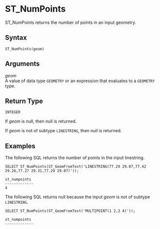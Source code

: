# ST\_NumPoints<a name="ST_NumPoints-function"></a>

ST\_NumPoints returns the number of points in an input geometry\. 

## Syntax<a name="ST_NumPoints-function-syntax"></a>

```
ST_NumPoints(geom)
```

## Arguments<a name="ST_NumPoints-function-arguments"></a>

 *geom*   
A value of data type `GEOMETRY` or an expression that evaluates to a `GEOMETRY` type\.

## Return Type<a name="ST_NumPoints-function-return"></a>

`INTEGER`

If *geom* is null, then null is returned\. 

If *geom* is not of subtype `LINESTRING`, then null is returned\. 

## Examples<a name="ST_NumPoints-function-examples"></a>

The following SQL returns the number of points in the input linestring\. 

```
SELECT ST_NumPoints(ST_GeomFromText('LINESTRING(77.29 29.07,77.42 29.26,77.27 29.31,77.29 29.07)'));
```

```
st_numpoints
-------------
4
```

The following SQL returns null because the input *geom* is not of subtype `LINESTRING`\. 

```
SELECT ST_NumPoints(ST_GeomFromText('MULTIPOINT(1 2,3 4)'));
```

```
st_numpoints
-------------
```